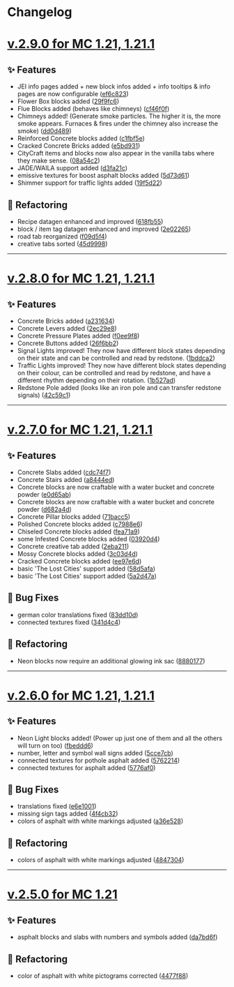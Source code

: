 # Changelog

# [v.2.9.0 for MC 1.21, 1.21.1](https://github.com/XxRexRaptorxX/CityCraft/compare/v.2.9.0-dev1...v.2.9.0-dev24)

## ✨ Features

- JEI info pages added + new block infos added + info tooltips & info pages are now configurable ([ef6c823](https://github.com/XxRexRaptorxX/CityCraft/commit/ef6c8236315008af97eb4ae4494e7f7a23a17af1))
- Flower Box blocks added ([29f9fc6](https://github.com/XxRexRaptorxX/CityCraft/commit/29f9fc6ed10b46f9ec214fc84af032476c6663ac))
- Flue Blocks added (behaves like chimneys) ([cf46f0f](https://github.com/XxRexRaptorxX/CityCraft/commit/cf46f0f1184c86204d07ad69bbc315cbfacb8a26))
- Chimneys added! (Generate smoke particles. The higher it is, the more smoke appears. Furnaces & fires under the chimney also increase the smoke) ([dd0d489](https://github.com/XxRexRaptorxX/CityCraft/commit/dd0d489d8c2088cb8e58542dcc36802b433ebc57))
- Reinforced Concrete blocks added ([c1fbf5e](https://github.com/XxRexRaptorxX/CityCraft/commit/c1fbf5eaba7c410250fe06d5e5d2ce27900db9e5))
- Cracked Concrete Bricks added ([e5bd931](https://github.com/XxRexRaptorxX/CityCraft/commit/e5bd931ff999b2650d1adf30c705f4b4364a6194))
- CityCraft items and blocks now also appear in the vanilla tabs where they make sense. ([08a54c2](https://github.com/XxRexRaptorxX/CityCraft/commit/08a54c2106019b2f07d97b471d6bc21b8b4c7ae1))
- JADE/WAILA support added ([d3fa21c](https://github.com/XxRexRaptorxX/CityCraft/commit/d3fa21cea02ddb4a95bfb52dc0a9bbeb7f27ffe4))
- emissive textures for boost asphalt blocks added ([5d73d61](https://github.com/XxRexRaptorxX/CityCraft/commit/5d73d61fcf5a764ff4ca02dca2aaecbb756cc38d))
- Shimmer support for traffic lights added ([19f5d22](https://github.com/XxRexRaptorxX/CityCraft/commit/19f5d22d3d7cbb34d42e74a5fcaaea58e2924142))

## 🔨 Refactoring

- Recipe datagen enhanced and improved ([618fb55](https://github.com/XxRexRaptorxX/CityCraft/commit/618fb5532478814e9db8d486962b3c7327f872eb))
- block / item tag datagen enhanced and improved ([2e02265](https://github.com/XxRexRaptorxX/CityCraft/commit/2e02265af4dc01646925081000a76a0e5bd49f25))
- road tab reorganized ([f09d5f4](https://github.com/XxRexRaptorxX/CityCraft/commit/f09d5f428c3a0eec1664895b5dbc5baf0e045ed0))
- creative tabs sorted ([45d9998](https://github.com/XxRexRaptorxX/CityCraft/commit/45d99985e9cd3867d37960fbd7b7769576999535))
---

# [v.2.8.0 for MC 1.21, 1.21.1](https://github.com/XxRexRaptorxX/CityCraft/compare/v.2.8.0-dev1...v.2.8.0-dev13)

## ✨ Features

- Concrete Bricks added ([a231634](https://github.com/XxRexRaptorxX/CityCraft/commit/a23163476f5727b8cdceb330901e455f018c0a7c))
- Concrete Levers added ([2ec29e8](https://github.com/XxRexRaptorxX/CityCraft/commit/2ec29e878d6a52196b6d411dbd3ee2240b33439e))
- Concrete Pressure Plates added ([f0ee9f8](https://github.com/XxRexRaptorxX/CityCraft/commit/f0ee9f8f8bfa47e3e0e1260a727d1f42df540b66))
- Concrete Buttons added ([26f6bb2](https://github.com/XxRexRaptorxX/CityCraft/commit/26f6bb22dc84ee1fa99e7f02b704ed589ec00993))
- Signal Lights improved! They now have different block states depending on their state and can be controlled and read by redstone. ([1bddca2](https://github.com/XxRexRaptorxX/CityCraft/commit/1bddca234f0ba1c6bbae17ce992d7ac4d8afb0d9))
- Traffic Lights improved! They now have different block states depending on their colour, can be controlled and read by redstone, and have a different rhythm depending on their rotation. ([1b527ad](https://github.com/XxRexRaptorxX/CityCraft/commit/1b527adc2c92d3a15a52c0b53ada6c3be80aa2d2))
- Redstone Pole added (looks like an iron pole and can transfer redstone signals) ([42c59c1](https://github.com/XxRexRaptorxX/CityCraft/commit/42c59c1e9fc9bc0d260161616b80b51ff8789e63))
---

# [v.2.7.0 for MC 1.21, 1.21.1](https://github.com/XxRexRaptorxX/CityCraft/compare/v.2.7.0-dev1...v.2.7.0-dev21)

## ✨ Features

- Concrete Slabs added ([cdc74f7](https://github.com/XxRexRaptorxX/CityCraft/commit/cdc74f7806eee83ca0ba9d5bd8fb019cdf956ce0))
- Concrete Stairs added ([a8444ed](https://github.com/XxRexRaptorxX/CityCraft/commit/a8444ed4b6a43279f2d0f5716222ceb67403e178))
- Concrete blocks are now craftable with a water bucket and concrete powder ([e0d65ab](https://github.com/XxRexRaptorxX/CityCraft/commit/e0d65abc4dd504d4d1dbe011eb8090de62e9d85f))
- Concrete blocks are now craftable with a water bucket and concrete powder ([d682a4d](https://github.com/XxRexRaptorxX/CityCraft/commit/d682a4d977521dbda278b430c78fa4bf6a3740ff))
- Concrete Pillar blocks added ([71bacc5](https://github.com/XxRexRaptorxX/CityCraft/commit/71bacc5b3d04804fe44392463cc501ec445e9a78))
- Polished Concrete blocks added ([c7988e6](https://github.com/XxRexRaptorxX/CityCraft/commit/c7988e6522fd4f508f339f0e542e49c739d7a556))
- Chiseled Concrete blocks added ([fea71a9](https://github.com/XxRexRaptorxX/CityCraft/commit/fea71a98313d3df594de727983219d9c8ff2ae56))
- some Infested Concrete blocks added ([03920d4](https://github.com/XxRexRaptorxX/CityCraft/commit/03920d4737dbda9ce9e92c9dd841c6b1af7c4978))
- Concrete creative tab added ([2eba211](https://github.com/XxRexRaptorxX/CityCraft/commit/2eba2118e2a70046bb2352b99abe362a3e1ca061))
- Mossy Concrete blocks added ([3c03d4d](https://github.com/XxRexRaptorxX/CityCraft/commit/3c03d4d12203df3c43979735f56c679b8b7a0641))
- Cracked Concrete blocks added ([ee97e6d](https://github.com/XxRexRaptorxX/CityCraft/commit/ee97e6dac110c0b743173570dd6f7a80913c31fc))
- basic 'The Lost Cities' support added ([58d5afa](https://github.com/XxRexRaptorxX/CityCraft/commit/58d5afaac29480263c5834773c4c6dd546fd6e10))
- basic 'The Lost Cities' support added ([5a2d47a](https://github.com/XxRexRaptorxX/CityCraft/commit/5a2d47a8e7e6097a8673651252bda9ef68f15a06))

## 🔧 Bug Fixes

- german color translations fixed ([83dd10d](https://github.com/XxRexRaptorxX/CityCraft/commit/83dd10d6606fbe1bc27c7c0076c92db06552f28c))
- connected textures fixed ([341d4c4](https://github.com/XxRexRaptorxX/CityCraft/commit/341d4c40f639adb0154925b613f7797fcf9d09ac))

## 🔨 Refactoring

- Neon blocks now require an additional glowing ink sac ([8880177](https://github.com/XxRexRaptorxX/CityCraft/commit/888017750c300dbdb3f9cdc64be90c54413d44c3))
---

# [v.2.6.0 for MC 1.21, 1.21.1](https://github.com/XxRexRaptorxX/CityCraft/compare/v.2.6.0-dev1...v.2.6.0-dev14)

## ✨ Features

- Neon Light blocks added! (Power up just one of them and all the others will turn on too) ([fbeddd6](https://github.com/XxRexRaptorxX/CityCraft/commit/fbeddd6ca016d4cba7af615b24efa41da54a0bd6))
- number, letter and symbol wall signs added ([5cce7cb](https://github.com/XxRexRaptorxX/CityCraft/commit/5cce7cb32b57dab743363aca9ad6baf503d5f5d6))
- connected textures for pothole asphalt added ([5762214](https://github.com/XxRexRaptorxX/CityCraft/commit/5762214bdaf7cf599b2a7595a3d1131b3e2f842d))
- connected textures for asphalt added ([5776af0](https://github.com/XxRexRaptorxX/CityCraft/commit/5776af0f29f1bc3ba7266b443aca0a839530cd90))

## 🔧 Bug Fixes

- translations fixed ([e6e1001](https://github.com/XxRexRaptorxX/CityCraft/commit/e6e100143348117309d0588f9ded28bad77ee501))
- missing sign tags added ([4f4cb32](https://github.com/XxRexRaptorxX/CityCraft/commit/4f4cb329c9728d08f30f3be8a17a3065591c776c))
- colors of asphalt with white markings adjusted ([a36e528](https://github.com/XxRexRaptorxX/CityCraft/commit/a36e528876273295594ef3d0e924eb3a78f75821))

## 🔨 Refactoring

- colors of asphalt with white markings adjusted ([4847304](https://github.com/XxRexRaptorxX/CityCraft/commit/48473041f911c78815c787cb858501481e72c3f1))

----

# [v.2.5.0 for MC 1.21](https://github.com/XxRexRaptorxX/CityCraft/compare/v.2.5.0-dev1...v.2.5.0-dev7)

## ✨ Features

- asphalt blocks and slabs with numbers and symbols added ([da7bd6f](https://github.com/XxRexRaptorxX/CityCraft/commit/da7bd6f4db745d4c574c06a8bed66a84bef00cd9))

## 🔨 Refactoring

- color of asphalt with white pictograms corrected ([4477f88](https://github.com/XxRexRaptorxX/CityCraft/commit/4477f887bdbd9174dde8a5da1f123b286f1945ae))
